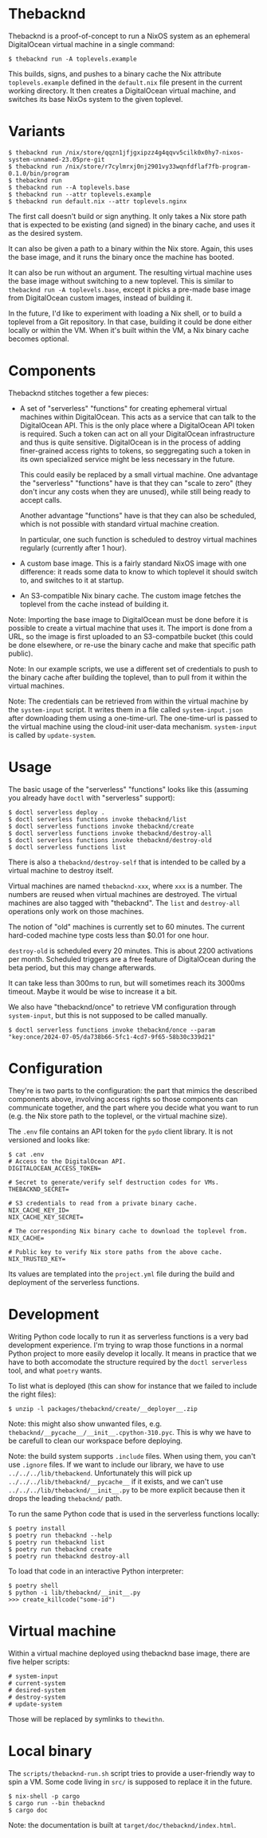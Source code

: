 # Thebacknd

Thebacknd is a proof-of-concept to run a NixOS system as an ephemeral
DigitalOcean virtual machine in a single command:

```
$ thebacknd run -A toplevels.example
```

This builds, signs, and pushes to a binary cache the Nix attribute
`toplevels.example` defined in the `default.nix` file present in the current
working directory. It then creates a DigitalOcean virtual machine, and switches
its base NixOs system to the given toplevel.

# Variants

```
$ thebacknd run /nix/store/qqzn1jfjgxipzz4g4qqvv5cilk0x0hy7-nixos-system-unnamed-23.05pre-git
$ thebacknd run /nix/store/r7cylmrxj0nj2901vy33wqnfdflaf7fb-program-0.1.0/bin/program
$ thebacknd run
$ thebacknd run --A toplevels.base
$ thebacknd run --attr toplevels.example
$ thebacknd run default.nix --attr toplevels.nginx
```

The first call doesn't build or sign anything. It only takes a Nix store path
that is expected to be existing (and signed) in the binary cache, and uses it
as the desired system.

It can also be given a path to a binary within the Nix store. Again, this uses
the base image, and it runs the binary once the machine has booted.

It can also be run without an argument. The resulting virtual machine uses the
base image without switching to a new toplevel. This is similar to `thebacknd
run -A toplevels.base`, except it picks a pre-made base image from DigitalOcean
custom images, instead of building it.

In the future, I'd like to experiment with loading a Nix shell, or to build a
toplevel from a Git repository. In that case, building it could be done either
locally or within the VM. When it's built within the VM, a Nix binary cache
becomes optional.

# Components

Thebacknd stitches together a few pieces:

- A set of "serverless" "functions" for creating ephemeral virtual machines
  within DigitalOcean. This acts as a service that can talk to the DigitalOcean
  API. This is the only place where a DigitalOcean API token is required. Such a
  token can act on all your DigitalOcean infrastructure and thus is quite
  sensitive. DigitalOcean is in the process of adding finer-grained access rights
  to tokens, so seggregating such a token in its own specialized service might be
  less necessary in the future.

  This could easily be replaced by a small virtual machine. One advantage the
  "serverless" "functions" have is that they can "scale to zero" (they don't
  incur any costs when they are unused), while still being ready to accept
  calls.

  Another advantage "functions" have is that they can also be scheduled, which
  is not possible with standard virtual machine creation.

  In particular, one such function is scheduled to destroy virtual machines
  regularly (currently after 1 hour).

- A custom base image. This is a fairly standard NixOS image with one
  difference: it reads some data to know to which toplevel it should switch to,
  and switches to it at startup.

- An S3-compatible Nix binary cache. The custom image fetches the toplevel from
  the cache instead of building it.

Note: Importing the base image to DigitalOcean must be done before it is
possible to create a virtual machine that uses it. The import is done from a
URL, so the image is first uploaded to an S3-compatbile bucket (this could be
done elsewhere, or re-use the binary cache and make that specific path public).

Note: In our example scripts, we use a different set of credentials to push to
the binary cache after building the toplevel, than to pull from it within the
virtual machines.

Note: The credentials can be retrieved from within the virtual machine by the
`system-input` script. It writes them in a file called `system-input.json`
after downloading them using a one-time-url. The one-time-url is passed to the
virtual machine using the cloud-init user-data mechanism. `system-input` is
called by `update-system`.

# Usage

The basic usage of the "serverless" "functions" looks like this (assuming you
already have `doctl` with "serverless" support):

```
$ doctl serverless deploy .
$ doctl serverless functions invoke thebacknd/list
$ doctl serverless functions invoke thebacknd/create
$ doctl serverless functions invoke thebacknd/destroy-all
$ doctl serverless functions invoke thebacknd/destroy-old
$ doctl serverless functions list
```

There is also a `thebacknd/destroy-self` that is intended to be called by a
virtual machine to destroy itself.

Virtual machines are named `thebacknd-xxx`, where `xxx` is a number. The
numbers are reused when virtual machines are destroyed. The virtual machines
are also tagged with "thebacknd". The `list` and `destroy-all` operations only
work on those machines.

The notion of "old" machines is currently set to 60 minutes. The current
hard-coded machine type costs less than $0.01 for one hour.

`destroy-old` is scheduled every 20 minutes. This is about 2200 activations per
month. Scheduled triggers are a free feature of DigitalOcean during the beta
period, but this may change afterwards.

It can take less than 300ms to run, but will sometimes reach its 3000ms
timeout. Maybe it would be wise to increase it a bit.

We also have "thebacknd/once" to retrieve VM configuration through
`system-input`, but this is not supposed to be called manually.

```
$ doctl serverless functions invoke thebacknd/once --param "key:once/2024-07-05/da738b66-5fc1-4cd7-9f65-58b30c339d21"
```

# Configuration

They're is two parts to the configuration: the part that mimics the described
components above, involving access rights so those components can communicate
together, and the part where you decide what you want to run (e.g. the Nix
store path to the toplevel, or the virtual machine size).

The `.env` file contains an API token for the `pydo` client library. It is not
versioned and looks like:

```
$ cat .env
# Access to the DigitalOcean API.
DIGITALOCEAN_ACCESS_TOKEN=

# Secret to generate/verify self destruction codes for VMs.
THEBACKND_SECRET=

# S3 credentials to read from a private binary cache.
NIX_CACHE_KEY_ID=
NIX_CACHE_KEY_SECRET=

# The corresponding Nix binary cache to download the toplevel from.
NIX_CACHE=

# Public key to verify Nix store paths from the above cache.
NIX_TRUSTED_KEY=
```

Its values are templated into the `project.yml` file during the build and
deployment of the serverless functions.

# Development

Writing Python code locally to run it as serverless functions is a very bad
development experience. I'm trying to wrap those functions in a normal Python
project to more easily develop it locally. It means in practice that we have to
both accomodate the structure required by the `doctl serverless` tool, and what
`poetry` wants.

To list what is deployed (this can show for instance that we failed to include
the right files):

```
$ unzip -l packages/thebacknd/create/__deployer__.zip
```

Note: this might also show unwanted files, e.g.
`thebacknd/__pycache__/__init__.cpython-310.pyc`. This is why we have to be
carefull to clean our workspace before deploying.

Note: the build system supports `.include` files. When using them, you can't
use `.ignore` files. If we want to include our library, we have to use
`../../../lib/thebackend`. Unfortunately this will pick up
`../../../lib/thebacknd/__pycache__` if it exists, and we can't use
`../../../lib/thebacknd/__init__.py` to be more explicit because then it drops
the leading `thebacknd/` path.

To run the same Python code that is used in the serverless functions locally:

```
$ poetry install
$ poetry run thebacknd --help
$ poetry run thebacknd list
$ poetry run thebacknd create
$ poetry run thebacknd destroy-all
```

To load that code in an interactive Python interpreter:

```
$ poetry shell
$ python -i lib/thebacknd/__init__.py
>>> create_killcode("some-id")
```

# Virtual machine

Within a virtual machine deployed using thebacknd base image, there are five
helper scripts:

```
# system-input
# current-system
# desired-system
# destroy-system
# update-system
```

Those will be replaced by symlinks to `thewithn`.

# Local binary

The `scripts/thebacknd-run.sh` script tries to provide a user-friendly way to
spin a VM. Some code living in `src/` is supposed to replace it in the future.

```
$ nix-shell -p cargo
$ cargo run --bin thebacknd
$ cargo doc
```

Note: the documentation is built at `target/doc/thebacknd/index.html`.
